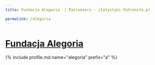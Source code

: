 ```yaml
---
title: Fundacja Alegoria  | Patromierz - statystyki Patronite.pl

permalink: /alegoria
---
```


# [Fundacja Alegoria ](https://patronite.pl/alegoria)

{% include profile.md name="alegoria" prefix="a" %}
